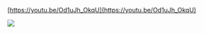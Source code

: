 [https://youtu.be/Od1uJh_OkqU](https://youtu.be/Od1uJh_OkqU)﻿

![](https://scrap.kakaocdn.net/dn/cx7Oni/hyUgMSGX1I/hTFkNPEq44VvGEHGngSwrK/img.jpg?width=1272&height=720&face=0_0_1272_720,https://scrap.kakaocdn.net/dn/bF2Idw/hyUdP4Dwll/teCjR2QF7YozlyjtTJKPk1/img.jpg?width=1272&height=720&face=0_0_1272_720)